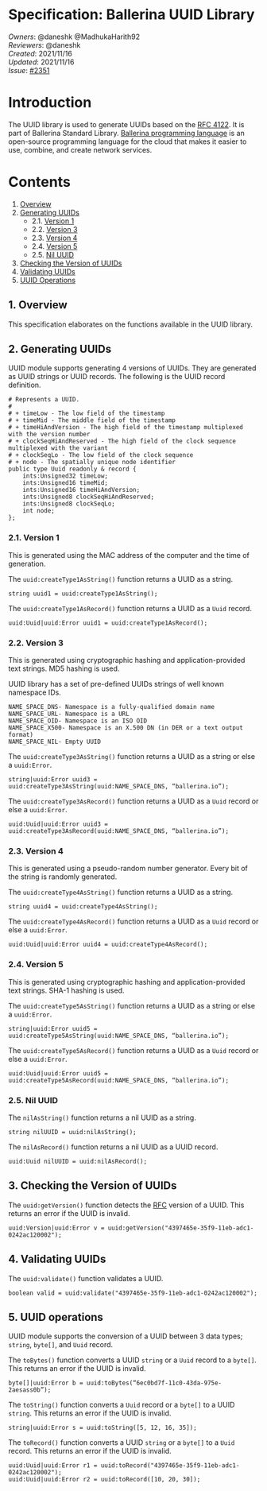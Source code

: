 # Specification: Ballerina UUID Library

_Owners_: @daneshk @MadhukaHarith92  
_Reviewers_: @daneshk  
_Created_: 2021/11/16  
_Updated_: 2021/11/16  
_Issue_: [#2351](https://github.com/ballerina-platform/ballerina-standard-library/issues/2351)

# Introduction
The UUID library is used to generate UUIDs based on the [RFC 4122](https://www.rfc-editor.org/rfc/rfc4122.html). It is part of Ballerina Standard Library. [Ballerina programming language](https://ballerina.io/) is an open-source programming language for the cloud that makes it easier to use, combine, and create network services.

# Contents

1. [Overview](#1-overview)
2. [Generating UUIDs](#2-generating-uuids)
    * 2.1. [Version 1](#21-version-1)
    * 2.2. [Version 3](#22-version-3)
    * 2.3. [Version 4](#23-version-4)
    * 2.4. [Version 5](#24-version-5)
    * 2.5. [Nil UUID](#25-nil-uuid)
3. [Checking the Version of UUIDs](#3-checking-the-version-of-uuids)
4. [Validating UUIDs](#4-validating-uuids)
5. [UUID Operations](#5-uuid-operations)

## 1. Overview
This specification elaborates on the functions available in the UUID library.

## 2. Generating UUIDs
UUID module supports generating 4 versions of UUIDs. They are generated as UUID strings or UUID records. The following is the UUID record definition.
```
# Represents a UUID.
#
# + timeLow - The low field of the timestamp
# + timeMid - The middle field of the timestamp
# + timeHiAndVersion - The high field of the timestamp multiplexed with the version number
# + clockSeqHiAndReserved - The high field of the clock sequence multiplexed with the variant
# + clockSeqLo - The low field of the clock sequence
# + node - The spatially unique node identifier
public type Uuid readonly & record {
    ints:Unsigned32 timeLow;
    ints:Unsigned16 timeMid;
    ints:Unsigned16 timeHiAndVersion;
    ints:Unsigned8 clockSeqHiAndReserved;
    ints:Unsigned8 clockSeqLo;
    int node;
};
```

### 2.1. Version 1
This is generated using the MAC address of the computer and the time of generation. 

The `uuid:createType1AsString()` function returns a UUID as a string.
```ballerina
string uuid1 = uuid:createType1AsString();
```

The `uuid:createType1AsRecord()` function returns a UUID as a `Uuid` record.
```ballerina
uuid:Uuid|uuid:Error uuid1 = uuid:createType1AsRecord();
```

### 2.2. Version 3
This is generated using cryptographic hashing and application-provided text strings. MD5 hashing is used.

UUID library has a set of pre-defined UUIDs strings of well known namespace IDs.
```
NAME_SPACE_DNS- Namespace is a fully-qualified domain name
NAME_SPACE_URL- Namespace is a URL
NAME_SPACE_OID- Namespace is an ISO OID
NAME_SPACE_X500- Namespace is an X.500 DN (in DER or a text output format)
NAME_SPACE_NIL- Empty UUID
```

The `uuid:createType3AsString()` function returns a UUID as a string or else a `uuid:Error`.
```ballerina
string|uuid:Error uuid3 = uuid:createType3AsString(uuid:NAME_SPACE_DNS, “ballerina.io”);
```

The `uuid:createType3AsRecord()` function returns a UUID as a `Uuid` record or else a `uuid:Error`.
```ballerina
uuid:Uuid|uuid:Error uuid3 = uuid:createType3AsRecord(uuid:NAME_SPACE_DNS, “ballerina.io”);
```

### 2.3. Version 4

This is generated using a pseudo-random number generator. Every bit of the string is randomly generated.

The `uuid:createType4AsString()` function returns a UUID as a string.
```ballerina
string uuid4 = uuid:createType4AsString();
```

The `uuid:createType4AsRecord()` function returns a UUID as a `Uuid` record or else a `uuid:Error`.
```ballerina
uuid:Uuid|uuid:Error uuid4 = uuid:createType4AsRecord();
```

### 2.4. Version 5
This is generated using cryptographic hashing and application-provided text strings. SHA-1 hashing is used.

The `uuid:createType5AsString()` function returns a UUID as a string or else a `uuid:Error`.
```ballerina
string|uuid:Error uuid5 = uuid:createType5AsString(uuid:NAME_SPACE_DNS, “ballerina.io”);
```

The `uuid:createType5AsRecord()` function returns a UUID as a `Uuid` record or else a `uuid:Error`.
```ballerina
uuid:Uuid|uuid:Error uuid5 = uuid:createType5AsRecord(uuid:NAME_SPACE_DNS, “ballerina.io”);
```

### 2.5. Nil UUID

The `nilAsString()` function returns a nil UUID as a string.
```ballerina
string nilUUID = uuid:nilAsString();
```

The `nilAsRecord()` function returns a nil UUID as a UUID record.
```ballerina
uuid:Uuid nilUUID = uuid:nilAsRecord();
```

## 3. Checking the Version of UUIDs
The `uuid:getVersion()` function detects the [RFC]((https://www.rfc-editor.org/rfc/rfc4122.html)) version of a UUID. This returns an error if the UUID is invalid.
```ballerina
uuid:Version|uuid:Error v = uuid:getVersion("4397465e-35f9-11eb-adc1-0242ac120002");
```

## 4. Validating UUIDs
The `uuid:validate()` function validates a UUID.
```ballerina
boolean valid = uuid:validate("4397465e-35f9-11eb-adc1-0242ac120002");
```

## 5. UUID operations
UUID module supports the conversion of a UUID between 3 data types; `string`, `byte[]`, and `Uuid` record.

The `toBytes()` function converts a UUID `string` or a `Uuid` record to a `byte[]`. This returns an error if the UUID is invalid.
```ballerina
byte[]|uuid:Error b = uuid:toBytes(“6ec0bd7f-11c0-43da-975e-2aesass0b”);
```

The `toString()` function converts a `Uuid` record or a `byte[]` to a UUID `string`. This returns an error if the UUID is invalid.
```ballerina
string|uuid:Error s = uuid:toString([5, 12, 16, 35]);
```

The `toRecord()` function converts a UUID `string` or a `byte[]` to a `Uuid` record. This returns an error if the UUID is invalid.
```ballerina
uuid:Uuid|uuid:Error r1 = uuid:toRecord("4397465e-35f9-11eb-adc1-0242ac120002");
uuid:Uuid|uuid:Error r2 = uuid:toRecord([10, 20, 30]);
```
